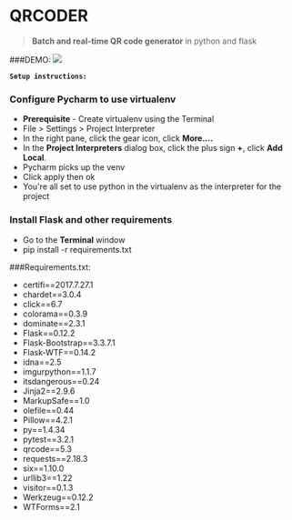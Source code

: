 # QRCODER 

>**Batch and real-time QR code generator** in python and flask

###DEMO:
![](https://raw.githubusercontent.com/mohapsat/qrcoder/master/qrcoder_demo.gif)


**`Setup instructions:`**

### Configure Pycharm to use virtualenv

- **Prerequisite** - Create virtualenv using the Terminal
- File > Settings > Project Interpreter
- In the right pane, click the gear icon, click **More….**
- In the **Project Interpreters** dialog box, click the plus sign **+**, click **Add Local**.
- Pycharm picks up the venv
- Click apply then ok
- You're all set to use python in the virtualenv as the interpreter for the project

### Install Flask and other requirements
- Go to the **Terminal** window
- pip install -r requirements.txt

###Requirements.txt:

- certifi==2017.7.27.1
- chardet==3.0.4
- click==6.7
- colorama==0.3.9
- dominate==2.3.1
- Flask==0.12.2
- Flask-Bootstrap==3.3.7.1
- Flask-WTF==0.14.2
- idna==2.5
- imgurpython==1.1.7
- itsdangerous==0.24
- Jinja2==2.9.6
- MarkupSafe==1.0
- olefile==0.44
- Pillow==4.2.1
- py==1.4.34
- pytest==3.2.1
- qrcode==5.3
- requests==2.18.3
- six==1.10.0
- urllib3==1.22
- visitor==0.1.3
- Werkzeug==0.12.2
- WTForms==2.1

